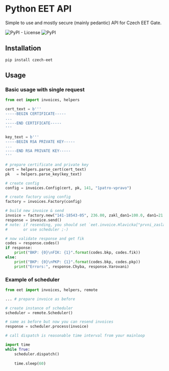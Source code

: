 # Python EET API
Simple to use and mostly secure (mainly pedantic) API for Czech EET Gate.

![PyPI - License](https://img.shields.io/pypi/l/czech-eet)
![PyPI](https://img.shields.io/pypi/v/czech-eet)

## Installation
```
pip install czech-eet
```

## Usage

### Basic usage with single request
```python
from eet import invoices, helpers

cert_text = b'''
-----BEGIN CERTIFICATE-----
...
-----END CERTIFICATE-----
'''

key_text = b'''
-----BEGIN RSA PRIVATE KEY-----
...
-----END RSA PRIVATE KEY-----
'''

# prepare certificate and private key
cert = helpers.parse_cert(cert_text)
pk   = helpers.parse_key(key_text)

# create config
config = invoices.Config(cert, pk, 141, "1patro-vpravo")

# create factory using config
factory = invoices.Factory(config)

# build new invoice & send
invoice = factory.new("141-18543-05", 236.00, zakl_dan1=100.0, dan1=21.0)
response = invoice.send()
# note: if resending, you should set `eet.invoice.Hlavicka["prvni_zaslani"] = eet.types.boolean(False)`
#       or use scheduler ;-)

# now validate response and get fik
codes = response.codes()
if response:
    print("BKP: {0}\nFIK: {1}".format(codes.bkp, codes.fik))
else:
    print("BKP: {0}\nPKP: {1}".format(codes.bkp, codes.pkp))
    print("Errors:", response.Chyba, response.Varovani)

```

### Example of scheduler
```python
from eet import invoices, helpers, remote

... # prepare invoice as before

# create instance of scheduler
scheduler = remote.Scheduler()

# same as before but now you can resend invoices
response = scheduler.process(invoice)

# call dispatch is reasonable time interval from your mainloop

import time
while True:
    scheduler.dispatch()
    
    time.sleep(60)

```